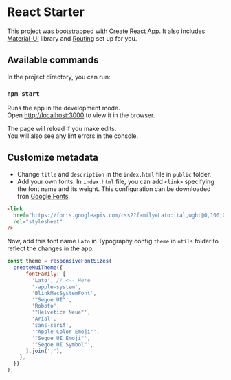 # React Starter

This project was bootstrapped with [Create React App](https://github.com/facebook/create-react-app). It also includes [Material-UI](https://material-ui.com/getting-started/installation/) library and [Routing](https://reactrouter.com/web/guides/quick-start) set up for you.

## Available commands

In the project directory, you can run:

### `npm start`

Runs the app in the development mode.\
Open [http://localhost:3000](http://localhost:3000) to view it in the browser.

The page will reload if you make edits.\
You will also see any lint errors in the console.

## Customize metadata

- Change `title` and `description` in the `index.html` file in `public` folder.
- Add your own fonts. In `index.html` file, you can add `<link>` specifying the font name and its weight. This configuration can be downloaded fron [Google Fonts](https://fonts.google.com/).

```html
<link
  href="https://fonts.googleapis.com/css2?family=Lato:ital,wght@0,100;0,300;0,400;0,700;0,900;1,100;1,300;1,400;1,700;1,900&display=swap"
  rel="stylesheet"
/>
```

Now, add this font name `Lato` in Typography config `theme` in `utils` folder to reflect the changes in the app.

```jsx
const theme = responsiveFontSizes(
  createMuiTheme({
      fontFamily: [
        'Lato', // <-- Here
        '-apple-system',
        'BlinkMacSystemFont',
        '"Segoe UI"',
        'Roboto',
        '"Helvetica Neue"',
        'Arial',
        'sans-serif',
        '"Apple Color Emoji"',
        '"Segoe UI Emoji"',
        '"Segoe UI Symbol"',
      ].join(','),
    },
  })
);
```
